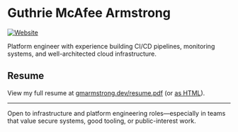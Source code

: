 # Guthrie McAfee Armstrong

[![Website](https://img.shields.io/badge/www-gmarmstrong.dev-blue?style=flat)](https://gmarmstrong.dev)

Platform engineer with experience building CI/CD pipelines, monitoring systems, and well-architected cloud infrastructure.

## Resume

View my full resume at [gmarmstrong.dev/resume.pdf](https://gmarmstrong.dev/resume.pdf) (or [as HTML](https://gmarmstrong.dev/resume/)).

---

Open to infrastructure and platform engineering roles—especially in teams that value secure systems, good tooling, or public-interest work.
